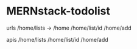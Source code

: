 # MERNstack-todolist
urls
/home/lists -> /home
/home/list/id
/home/add

apis
/home/lists
/home/list/id
/home/add
